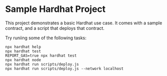 # Sample Hardhat Project

This project demonstrates a basic Hardhat use case. It comes with a sample contract, and a script that deploys that contract.

Try runiing some of the following tasks:

```shell
npx hardhat help
npx hardhat test
REPORT_GAS=true npx hardhat test
npx hardhat node
npx hardhat run scripts/deploy.js
npx hardhat run scripts/deploy.js --network localhost
```